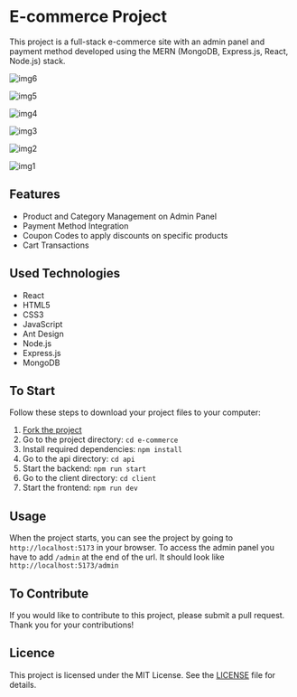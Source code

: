 # E-commerce Project

This project is a full-stack e-commerce site with an admin panel and payment method developed using the MERN (MongoDB, Express.js, React, Node.js) stack.

![img6](https://github.com/kobrak1/e-commerce/assets/114083611/2fc7ab33-7c35-4eae-9bd4-73881d526a54)

![img5](https://github.com/kobrak1/e-commerce/assets/114083611/203c2b63-ce49-48cd-90d3-ca02123fcb45)

![img4](https://github.com/kobrak1/e-commerce/assets/114083611/fef5aff2-d6e1-4204-9004-4a17dcc80a02)

![img3](https://github.com/kobrak1/e-commerce/assets/114083611/f0a00cf9-3bf8-40aa-8756-89411f005d2a)

![img2](https://github.com/kobrak1/e-commerce/assets/114083611/91107dfc-19ee-4726-bb02-cade589bf069)

![img1](https://github.com/kobrak1/e-commerce/assets/114083611/c22d541e-2296-463a-9bcf-3b1e323cb8e8)

## Features

- Product and Category Management on Admin Panel
- Payment Method Integration
- Coupon Codes to apply discounts on specific products
- Cart Transactions

## Used Technologies

- React
- HTML5
- CSS3
- JavaScript
- Ant Design
- Node.js
- Express.js
- MongoDB

## To Start

Follow these steps to download your project files to your computer:

1. [Fork the project](https://github.com/kobrak1/e-commerce/fork)
2. Go to the project directory: `cd e-commerce`
3. Install required dependencies: `npm install`
4. Go to the api directory: `cd api`
5. Start the backend: `npm run start`
6. Go to the client directory: `cd client`
7. Start the frontend: `npm run dev`

## Usage

When the project starts, you can see the project by going to `http://localhost:5173` in your browser. To access the admin panel you have to add `/admin` at the end of the url.
It should look like `http://localhost:5173/admin`

## To Contribute

If you would like to contribute to this project, please submit a pull request. Thank you for your contributions!

## Licence

This project is licensed under the MIT License. See the [LICENSE](https://github.com/kobrak1/e-commerce/blob/main/LICENSE) file for details.
